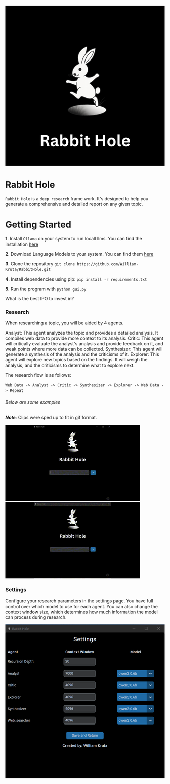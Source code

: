 ![Logo](assets/rabbit_thumbnail_2.png)

# Rabbit Hole

`Rabbit Hole` is a `deep research` frame work. It's designed to help you generate a comprehensive and detailed report on any given topic.

# Getting Started

**1**. Install `Ollama` on your system to run locall llms. You can find the installation [here](https://ollama.com/)

**2**. Download Language Models to your system. You can find them [here](https://ollama.com/search)

**3**. Clone the repository `git clone https://github.com/William-Kruta/RabbitHole.git`

**4**. Install dependencies using pip: `pip install -r requirements.txt`

**5**. Run the program with `python gui.py`

What is the best IPO to invest in?

### Research

When researching a topic, you will be aided by 4 agents.

Analyst: This agent analyzes the topic and provides a detailed analysis. It compiles web data to provide more context to its analysis.
Critic: This agent will critically evaluate the analyst's analysis and provide feedback on it, and weak points where more data can be collected.
Synthesizer: This agent will generate a synthesis of the analysis and the criticisms of it.
Explorer: This agent will explore new topics based on the findings. It will weigh the analysis, and the criticisms to determine what to explore next.

The research flow is as follows:

`Web Data -> Analyst -> Critic -> Synthesizer -> Explorer -> Web Data -> Repeat`

###### Below are some examples

**_Note_**: Clips were sped up to fit in gif format.

![Research1](assets/research_1.gif)
![Research2](assets/research_2.gif)

### Settings

Configure your research parameters in the settings page. You have full control over which model to use for each agent. You can also change the context window size, which determines how much information the model can process during research.

![Settings](assets/settings.PNG)
